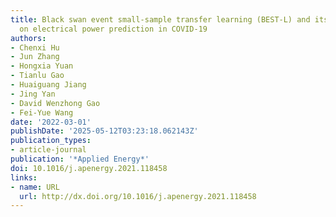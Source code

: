 ```yaml
---
title: Black swan event small-sample transfer learning (BEST-L) and its case study
  on electrical power prediction in COVID-19
authors:
- Chenxi Hu
- Jun Zhang
- Hongxia Yuan
- Tianlu Gao
- Huaiguang Jiang
- Jing Yan
- David Wenzhong Gao
- Fei-Yue Wang
date: '2022-03-01'
publishDate: '2025-05-12T03:23:18.062143Z'
publication_types:
- article-journal
publication: '*Applied Energy*'
doi: 10.1016/j.apenergy.2021.118458
links:
- name: URL
  url: http://dx.doi.org/10.1016/j.apenergy.2021.118458
---
```

